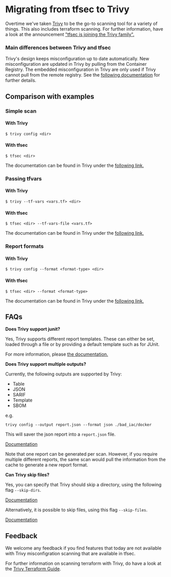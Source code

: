 # Migrating from tfsec to Trivy
Overtime we've taken [Trivy][trivy] to be the go-to scanning tool for a variety of things. This also includes terraform scanning. For further information, have a look at the announcement ["tfsec is joining the Trivy family".](https://github.com/aquasecurity/tfsec/discussions/1994)

### Main differences between Trivy and tfsec

Trivy's design keeps misconfiguration up to date automatically. New misconfiguration are updated in Trivy by pulling from the Container Registry. The embedded misconfiguration in Trivy are only used if Trivy cannot pull from the remote registry. See the [following documentation](https://aquasecurity.github.io/trivy/v0.41/docs/scanner/misconfiguration/policy/builtin/#policy-distribution) for further details.

## Comparison with examples
### Simple scan
#### With Trivy
```shell
$ trivy config <dir>
```
#### With tfsec
```shell
$ tfsec <dir>
```

The documentation can be found in Trivy under the [following link.](https://aquasecurity.github.io/trivy/latest/docs/scanner/misconfiguration/)

### Passing tfvars
#### With Trivy
```shell
$ trivy --tf-vars <vars.tf> <dir>
```
#### With tfsec
```shell
$ tfsec <dir> --tf-vars-file <vars.tf>
```

The documentation can be found in Trivy under the [following link.](https://aquasecurity.github.io/trivy/v0.41/docs/scanner/misconfiguration/#terraform-value-overrides)

### Report formats
#### With Trivy
```shell
$ trivy config --format <format-type> <dir>
```

#### With tfsec
```shell
$ tfsec <dir> --format <format-type>
```

The documentation can be found in Trivy under the [following link.](https://aquasecurity.github.io/trivy/v0.41/docs/configuration/reporting/)

## FAQs

**Does Trivy support junit?**

Yes, Trivy supports different report templates. These can either be set, loaded through a file or by providing a default template such as for JUnit. 

For more information, please [the documentation.](https://aquasecurity.github.io/trivy/v0.41/docs/configuration/reporting/#junit)

**Does Trivy support multiple outputs?**

Currently, the following outputs are supported by Trivy:

* Table
* JSON
* SARIF
* Template
* SBOM

e.g.
```
trivy config --output report.json --format json ./bad_iac/docker
```
This will saver the json report into a `report.json` file.

[Documentation](https://aquasecurity.github.io/trivy/v0.41/docs/configuration/reporting/)

Note that one report can be generated per scan. However, if you require multiple different reports, the same scan would pull the information from the cache to generate a new report format.

**Can Trivy skip files?**

Yes, you can specify that Trivy should skip a directory, using the following flag `--skip-dirs`.

[Documentation](https://aquasecurity.github.io/trivy/v0.41/docs/configuration/others/)

Alternatively, it is possible to skip files, using this flag `--skip-files`.

[Documentation](https://aquasecurity.github.io/trivy/v0.41/docs/configuration/others/#skip-files)

## Feedback

We welcome any feedback if you find features that today are not available with Trivy misconfigration scanning that are available in tfsec. 

For further information on scanning terraform with Trivy, do have a look at the [Trivy Terraform Guide](https://aquasecurity.github.io/trivy/latest/tutorials/terraform/scannig/).

[trivy]: https://github.com/aquasecurity/trivy
